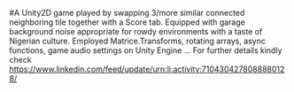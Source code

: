 #A Unity2D game played by swapping 3/more similar connected neighboring tile together with a Score tab.
Equipped with garage background noise appropriate for rowdy environments with a taste of Nigerian culture.
Employed Matrice.Transforms, rotating arrays, async functions, game audio settings on Unity Engine ...
For further details kindly check https://www.linkedin.com/feed/update/urn:li:activity:7104304278088880128/
